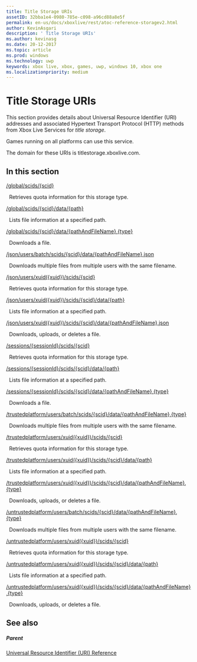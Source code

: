 ```yaml
---
title: Title Storage URIs
assetID: 32bba1e4-0980-785e-c098-a96cd88a8e5f
permalink: en-us/docs/xboxlive/rest/atoc-reference-storagev2.html
author: KevinAsgari
description: ' Title Storage URIs'
ms.author: kevinasg
ms.date: 20-12-2017
ms.topic: article
ms.prod: windows
ms.technology: uwp
keywords: xbox live, xbox, games, uwp, windows 10, xbox one
ms.localizationpriority: medium
---
```



# Title Storage URIs
 
This section provides details about Universal Resource Identifier (URI) addresses and associated Hypertext Transport Protocol (HTTP) methods from Xbox Live Services for *title storage*.
 
Games running on all platforms can use this service.
 
The domain for these URIs is titlestorage.xboxlive.com.
 
<a id="ID4EFB"></a>

 
## In this section

[/global/scids/{scid}](uri-globalscidsscid.md)

&nbsp;&nbsp;Retrieves quota information for this storage type.

[/global/scids/{scid}/data/{path}](uri-globalscidssciddatapath.md)

&nbsp;&nbsp;Lists file information at a specified path. 

[/global/scids/{scid}/data/{pathAndFileName},{type}](uri-globalscidssciddatapathandfilenametype.md)

&nbsp;&nbsp;Downloads a file.

[/json/users/batch/scids/{scid}/data/{pathAndFileName},json](uri-jsonusersbatchscidssciddatapathandfilenametype.md)

&nbsp;&nbsp;Downloads multiple files from multiple users with the same filename.

[/json/users/xuid({xuid})/scids/{scid}](uri-jsonusersxuidscidsscid.md)

&nbsp;&nbsp;Retrieves quota information for this storage type.

[/json/users/xuid({xuid})/scids/{scid}/data/{path}](uri-jsonusersxuidscidssciddatapath.md)

&nbsp;&nbsp;Lists file information at a specified path. 

[/json/users/xuid({xuid})/scids/{scid}/data/{pathAndFileName},json](uri-jsonusersxuidscidssciddatapathandfilenametype.md)

&nbsp;&nbsp;Downloads, uploads, or deletes a file.

[/sessions/{sessionId}/scids/{scid}](uri-sessionssessionidscidsscid.md)

&nbsp;&nbsp;Retrieves quota information for this storage type.

[/sessions/{sessionId}/scids/{scid}/data/{path}](uri-sessionssessionidscidssciddatapath.md)

&nbsp;&nbsp;Lists file information at a specified path. 

[/sessions/{sessionId}/scids/{scid}/data/{pathAndFileName},{type}](uri-sessionssessionidscidssciddatapathandfilenametype.md)

&nbsp;&nbsp;Downloads a file.

[/trustedplatform/users/batch/scids/{scid}/data/{pathAndFileName},{type}](uri-trustedplatformusersbatchscidssciddatapathandfilenametype.md)

&nbsp;&nbsp;Downloads multiple files from multiple users with the same filename.

[/trustedplatform/users/xuid({xuid})/scids/{scid}](uri-trustedplatformusersxuidscidsscid.md)

&nbsp;&nbsp;Retrieves quota information for this storage type.

[/trustedplatform/users/xuid({xuid})/scids/{scid}/data/{path}](uri-trustedplatformusersxuidscidssciddatapath.md)

&nbsp;&nbsp;Lists file information at a specified path. 

[/trustedplatform/users/xuid({xuid})/scids/{scid}/data/{pathAndFileName},{type}](uri-trustedplatformusersxuidscidssciddatapathandfilenametype.md)

&nbsp;&nbsp;Downloads, uploads, or deletes a file.

[/untrustedplatform/users/batch/scids/{scid}/data/{pathAndFileName},{type}](uri-untrustedplatformusersbatchscidssciddatapathandfilenametype.md)

&nbsp;&nbsp;Downloads multiple files from multiple users with the same filename.

[/untrustedplatform/users/xuid({xuid})/scids/{scid}](uri-untrustedplatformusersxuidscidsscid.md)

&nbsp;&nbsp;Retrieves quota information for this storage type.

[/untrustedplatform/users/xuid({xuid})/scids/{scid}/data/{path}](uri-untrustedplatformusersxuidscidssciddatapath.md)

&nbsp;&nbsp;Lists file information at a specified path. 

[/untrustedplatform/users/xuid({xuid})/scids/{scid}/data/{pathAndFileName},{type}](uri-untrustedplatformusersxuidscidssciddatapathandfilenametype.md)

&nbsp;&nbsp;Downloads, uploads, or deletes a file.
 
<a id="ID4E5C"></a>

 
## See also
 
<a id="ID4EAD"></a>

 
##### Parent 

[Universal Resource Identifier (URI) Reference](../atoc-xboxlivews-reference-uris.md)

   